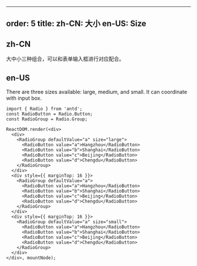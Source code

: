 ---
order: 5
title:
  zh-CN: 大小
  en-US: Size
-----------

## zh-CN

大中小三种组合，可以和表单输入框进行对应配合。

## en-US

There are three sizes available: large, medium, and small. It can coordinate with input box.

```__react
import { Radio } from 'antd';
const RadioButton = Radio.Button;
const RadioGroup = Radio.Group;

ReactDOM.render(<div>
  <div>
    <RadioGroup defaultValue="a" size="large">
      <RadioButton value="a">Hangzhou</RadioButton>
      <RadioButton value="b">Shanghai</RadioButton>
      <RadioButton value="c">Beijing</RadioButton>
      <RadioButton value="d">Chengdu</RadioButton>
    </RadioGroup>
  </div>
  <div style={{ marginTop: 16 }}>
    <RadioGroup defaultValue="a">
      <RadioButton value="a">Hangzhou</RadioButton>
      <RadioButton value="b">Shanghai</RadioButton>
      <RadioButton value="c">Beijing</RadioButton>
      <RadioButton value="d">Chengdu</RadioButton>
    </RadioGroup>
  </div>
  <div style={{ marginTop: 16 }}>
    <RadioGroup defaultValue="a" size="small">
      <RadioButton value="a">Hangzhou</RadioButton>
      <RadioButton value="b">Shanghai</RadioButton>
      <RadioButton value="c">Beijing</RadioButton>
      <RadioButton value="d">Chengdu</RadioButton>
    </RadioGroup>
  </div>
</div>, mountNode);
```
